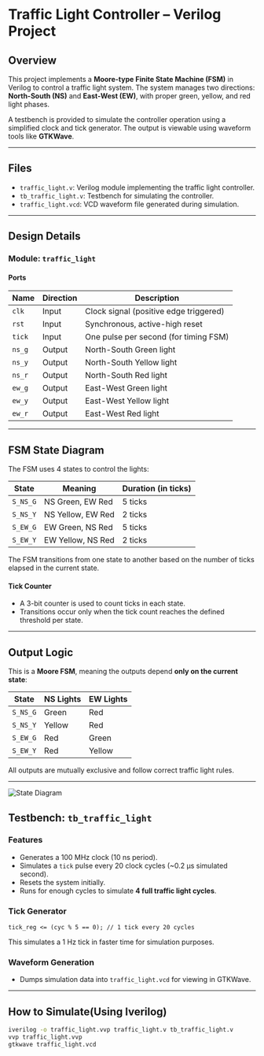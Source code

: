 # Traffic Light Controller – Verilog Project

## Overview

This project implements a **Moore-type Finite State Machine (FSM)** in Verilog to control a traffic light system. The system manages two directions: **North-South (NS)** and **East-West (EW)**, with proper green, yellow, and red light phases.

A testbench is provided to simulate the controller operation using a simplified clock and tick generator. The output is viewable using waveform tools like **GTKWave**.

---

## Files

- `traffic_light.v`: Verilog module implementing the traffic light controller.
- `tb_traffic_light.v`: Testbench for simulating the controller.
- `traffic_light.vcd`: VCD waveform file generated during simulation.

---

## Design Details

### Module: `traffic_light`

#### Ports

| Name     | Direction | Description                             |
|----------|-----------|-----------------------------------------|
| `clk`    | Input     | Clock signal (positive edge triggered)  |
| `rst`    | Input     | Synchronous, active-high reset          |
| `tick`   | Input     | One pulse per second (for timing FSM)   |
| `ns_g`   | Output    | North-South Green light                 |
| `ns_y`   | Output    | North-South Yellow light                |
| `ns_r`   | Output    | North-South Red light                   |
| `ew_g`   | Output    | East-West Green light                   |
| `ew_y`   | Output    | East-West Yellow light                  |
| `ew_r`   | Output    | East-West Red light                     |

---

## FSM State Diagram

The FSM uses 4 states to control the lights:

| State     | Meaning                 | Duration (in ticks) |
|-----------|--------------------------|---------------------|
| `S_NS_G`  | NS Green, EW Red         | 5 ticks             |
| `S_NS_Y`  | NS Yellow, EW Red        | 2 ticks             |
| `S_EW_G`  | EW Green, NS Red         | 5 ticks             |
| `S_EW_Y`  | EW Yellow, NS Red        | 2 ticks             |

The FSM transitions from one state to another based on the number of ticks elapsed in the current state.

#### Tick Counter

- A 3-bit counter is used to count ticks in each state.
- Transitions occur only when the tick count reaches the defined threshold per state.

---

## Output Logic

This is a **Moore FSM**, meaning the outputs depend **only on the current state**:

| State     | NS Lights      | EW Lights      |
|-----------|----------------|----------------|
| `S_NS_G`  | Green          | Red            |
| `S_NS_Y`  | Yellow         | Red            |
| `S_EW_G`  | Red            | Green          |
| `S_EW_Y`  | Red            | Yellow         |

All outputs are mutually exclusive and follow correct traffic light rules.

---

![State Diagram](waves/additional_images/state_diagram.jpg)

## Testbench: `tb_traffic_light`

### Features

- Generates a 100 MHz clock (10 ns period).
- Simulates a `tick` pulse every 20 clock cycles (~0.2 µs simulated second).
- Resets the system initially.
- Runs for enough cycles to simulate **4 full traffic light cycles**.

### Tick Generator

```tick_reg <= (cyc % 5 == 0); // 1 tick every 20 cycles```

This simulates a 1 Hz tick in faster time for simulation purposes.

### Waveform Generation

- Dumps simulation data into `traffic_light.vcd` for viewing in GTKWave.

---

## How to Simulate(Using Iverilog)

   ```bash
   iverilog -o traffic_light.vvp traffic_light.v tb_traffic_light.v
   vvp traffic_light.vvp
   gtkwave traffic_light.vcd
